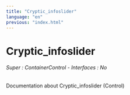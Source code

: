 ```yaml
---
title: "Cryptic_infoslider"
language: "en"
previous: "index.html"
---
```


# Cryptic_infoslider

###### Super : ContainerControl - Interfaces : No

Documentation about Cryptic_infoslider (Control)
